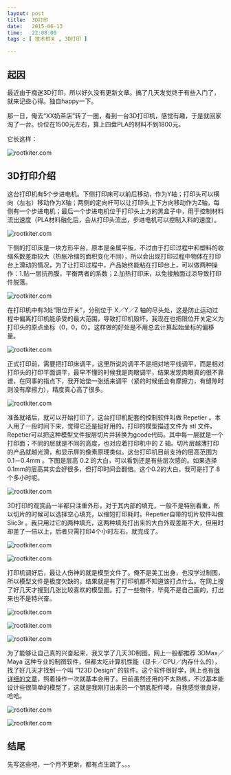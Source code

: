 ```yaml
---
layout: post
title:  3D打印
date:   2015-06-13
time:   22:08:00
tags : [ 技术相关 , 3D打印 ]

---
```


## 起因

最近由于痴迷3D打印，所以好久没有更新文章。搞了几天发觉终于有些入门了，就来记些心得。独自happy一下。

那一日，俺去“XX奶茶店”转了一圈，看到一台3D打印机，感觉有趣，于是就回家淘了一台。价位在1500元左右，算上四盘PLA的材料不到1800元。

它长这样：


![rootkiter.com](/images/2015_06_14_00_00/quanji.png)

## 3D打印介绍

这台打印机有5个步进电机。下侧打印床可以前后移动，作为Y轴；打印头可以横向（左右）移动作为X轴；两侧的定向杆可以让打印头上下方向移动作为Z轴，每侧有一个步进电机；最后一个步进电机位于打印头上方的黑盒子中，用于控制材料流出速度（PLA材料融化后，会从打印头流出，步进电机可以控制入料的速度）。


![rootkiter.com](/images/2015_06_14_00_00/jichudianji.png)

下侧的打印床是一块方形平台，原本是金属平板，不过由于打印过程中和塑料的收缩系数差距较大（热胀冷缩的面积变化不同），所以会出现打印过程中物体在打印台上滑动的情况，为了让打印过程中，产品始终能粘在打印台上，可以做两种操作：1.贴一层抗热膜，平衡两者的系数；2.加热打印床，以免接触面过凉导致打印件脱落。

![rootkiter.com](/images/2015_06_14_00_00/jiaodai.png)

在打印机中有3处“限位开关”，分别位于 X／Y／Z 轴的尽头处，这是防止运动过程中偏离打印机能承受的最大范围，导致打印机毁坏。我现在也把限位开关定义为打印头的原点坐标（0，0，0）。这样做的好处是不用总去计算起始坐标的偏移量。


![rootkiter.com](/images/2015_06_14_00_00/xianweikaiguan.png)

正式打印前，需要把打印床调平，这里所说的调平不是相对地平线调平，而是相对打印头的打印平面调平，最早不懂的时候我是肉眼调平，结果发现肉眼真的很不靠谱，在同事的指点下，我开始垫一张纸来调平（紧的时候纸会有摩擦力，有缝隙时则没有摩擦力），精度真心高了很多。


![rootkiter.com](/images/2015_06_14_00_00/tiaoping.png)

准备就绪后，就可以开始打印了，这台打印机配套的控制软件叫做 Repetier 。本人用了一段时间下来，觉得它还是挺好用的。打印的模型描述文件为 stl 文件。Repetier可以把这种模型文件按层切片并转换为gcode代码。其中每一层就是一个打印面；不同的层就是不同的高度，也对应着打印机中的 Z 轴。切片层越薄打印的产品就越光滑，和显示屏的像素原理类似。这台打印机目前支持的层高范围为 0.1－0.4mm 。下图是层高 0.2 的大白，可以看到还是有些层次感的。如果选择 0.1mm的层高其实会好很多，但打印时间会翻倍。这个0.2的大白，我可是打了 8 个多小时呢。


![rootkiter.com](/images/2015_06_14_00_00/dabai.png)

3D打印的观赏品一半都只注重外形，对于其内部的填充，一般不是特别看重，所以切片的时候可以选择空心填充，以缩短打印耗时。Repetier自带的切片软件叫做 Slic3r 。我只用过它的两种填充，这两种填充打出来的大白外观差距不大，但用时却差了一倍以上，后者只需打印4个小时左右，就完成了。

![rootkiter.com](/images/2015_06_14_00_00/qiepian1.png)

![rootkiter.com](/images/2015_06_14_00_00/qiepian2.png)

打印机调好后，最让人伤神的就是模型文件了。俺不是美工出身，也没学过制图，所以模型文件是极度欠缺的。结果就是有了打印机都不知道该打点什么。在网上搜了好几天才搜到几张比较喜欢的模型图。打了一些物件，毕竟不是自己画的，打出来也不是特兴奋。


![rootkiter.com](/images/2015_06_14_00_00/beiz.png)


![rootkiter.com](/images/2015_06_14_00_00/hama.png)


![rootkiter.com](/images/2015_06_14_00_00/zixingche.png)

为了能够让自己真的兴奋起来，我又学了几天3D制图，网上一般都推荐 3DMax／Maya 这种专业的制图软件，但都太吃计算机性能（显卡／CPU／内存什么的），找了好几天才找到一个叫 “123D Design” 的软件。这个软件很好学，网上也有[很详细的文章](http://www.tuicool.com/articles/yiimquB)，照着操作一次就基本会用了。目前虽然还用的不太熟练，不过基本能设计些很简单的模型了，这就是我刚打出来的一个钥匙配件喽，自我感觉很良好，哈哈。

![rootkiter.com](/images/2015_06_14_00_00/yaoshikou1.png)

![rootkiter.com](/images/2015_06_14_00_00/yaoshikou.png)

## 结尾

先写这些吧，一个月不更新，都有点生疏了。。。

